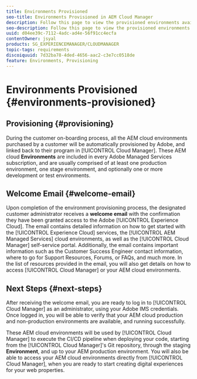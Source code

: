 ```yaml
---
title: Environments Provisioned
seo-title: Environments Provisioned in AEM Cloud Manager
description: Follow this page to view the provisioned environments available in Cloud Manager
seo-description: Follow this page to view the provisioned environments available in AEM Cloud Manager.
uuid: d04ee39c-7112-4adc-ad4e-56f91cc4ecfa
contentOwner: jsyal
products: SG_EXPERIENCEMANAGER/CLOUDMANAGER
topic-tags: requirements
discoiquuid: 7d32ba78-4ded-4656-aac2-c3e7cc0518de
feature: Environments, Provisioning
---
```


# Environments Provisioned {#environments-provisioned}

## Provisioning {#provisioning}

During the customer on-boarding process, all the AEM cloud environments purchased by a customer will be automatically provisioned by Adobe, and linked back to their program in [!UICONTROL Cloud Manager]. These AEM cloud **Environments** are included in every Adobe Managed Services subscription, and are usually comprised of at least one production environment, one stage environment, and optionally one or more development or test environments.

## Welcome Email {#welcome-email}

Upon completion of the environment provisioning process, the designated customer administrator receives a **welcome email** with the confirmation they have been granted access to the Adobe [!UICONTROL Experience Cloud]. The email contains detailed information on how to get started with the [!UICONTROL Experience Cloud] services, the [!UICONTROL AEM Managed Services] cloud environments, as well as the [!UICONTROL Cloud Manager] self-service portal. Additionally, the email contains important information such as the Customer Success Engineer contact information, where to go for Support Resources, Forums, or FAQs, and much more. In the list of resources provided in the email, you will also get details on how to access [!UICONTROL Cloud Manager] or your AEM cloud environments.

## Next Steps {#next-steps}

After receiving the welcome email, you are ready to log in to [!UICONTROL Cloud Manager] as an administrator, using your Adobe IMS credentials. Once logged in, you will be able to verify that your AEM cloud production and non-production environments are available, and running successfully.

These AEM cloud environments will be used by [!UICONTROL Cloud Manager] to execute the CI/CD pipeline when deploying your code, starting from the [!UICONTROL Cloud Manager]'s Git repository, through the staging **Environment**, and up to your AEM production environment. You will also be able to access your AEM cloud environments directly from [!UICONTROL Cloud Manager], when you are ready to start creating digital experiences for your web properties.
